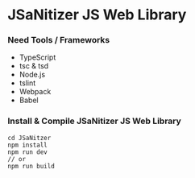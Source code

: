 # JSaNitizer JS Web Library

### Need Tools / Frameworks

* TypeScript
* tsc & tsd
* Node.js
* tslint
* Webpack
* Babel

### Install & Compile JSaNitizer JS Web Library

```
cd JSaNitzer
npm install
npm run dev
// or
npm run build
```
